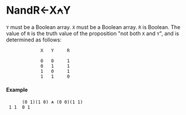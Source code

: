 




<h1 class="heading"><span class="name">Nand</span><span class="command">R←X⍲Y</span></h1>

`Y` must be a Boolean array.  `X` must be a Boolean array.  `R` is Boolean.  The value of `R` is the truth value of the proposition "not both `X` and `Y`", and is determined as follows:
```apl
             X   Y     R
      
             0   0     1
             0   1     1
             1   0     1
             1   1     0
```

#### Example
```apl
      (0 1)(1 0) ⍲ (0 0)(1 1)
 1 1  0 1
```



